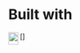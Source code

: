 # Built with
[<img align="left" alt="medium" src="https://www.freeiconspng.com/thumbs/tool-icon/tool-icon-33.jpg" width="20px" height="25px" />]